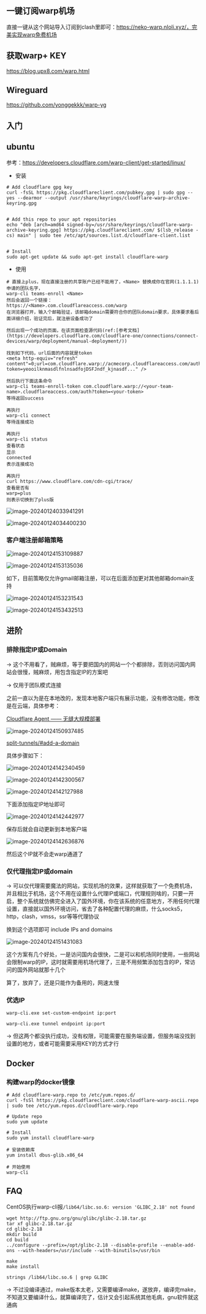 ## 一键订阅warp机场

直接一键从这个网站导入订阅到clash里即可：https://neko-warp.nloli.xyz/，完美实现warp免费机场

## 获取warp+ KEY

https://blog.upx8.com/warp.html

## Wireguard

https://github.com/yonggekkk/warp-yg

## 入门

## ubuntu
参考：https://developers.cloudflare.com/warp-client/get-started/linux/  
- 安装
```
# Add cloudflare gpg key
curl -fsSL https://pkg.cloudflareclient.com/pubkey.gpg | sudo gpg --yes --dearmor --output /usr/share/keyrings/cloudflare-warp-archive-keyring.gpg


# Add this repo to your apt repositories
echo "deb [arch=amd64 signed-by=/usr/share/keyrings/cloudflare-warp-archive-keyring.gpg] https://pkg.cloudflareclient.com/ $(lsb_release -cs) main" | sudo tee /etc/apt/sources.list.d/cloudflare-client.list


# Install
sudo apt-get update && sudo apt-get install cloudflare-warp
```
- 使用
```
# 直接上plus，现在直接注册的共享账户已经不能用了，<Name> 替换成你在官网(1.1.1.1)申请的团队名字，
warp-cli teams-enroll <Name>
然后会返回一个链接：
https://<Name>.com.cloudflareaccess.com/warp
在浏览器打开，输入个邮箱验证，该邮箱domain需要符合你的团队domain要求，具体要求看后面详细介绍，验证完后，就注册设备成功了

然后出现一个成功的页面，在该页面检查源代码(ref:[参考文档](https://developers.cloudflare.com/cloudflare-one/connections/connect-devices/warp/deployment/manual-deployment/))

找到如下代码，url后面的内容就是token
<meta http-equiv="refresh" content"=0;url=com.cloudflare.warp://acmecorp.cloudflareaccess.com/auth?token=yeooilknmasdlfnlnsadfojDSFJndf_kjnasdf..." />

然后执行下面这条命令
warp-cli teams-enroll-token com.cloudflare.warp://<your-team-name>.cloudflareaccess.com/auth?token=<your-token>
等待返回success

再执行
warp-cli connect 
等待连接成功

再执行
warp-cli status
查看状态
显示
connected
表示连接成功

再执行
curl https://www.cloudflare.com/cdn-cgi/trace/
查看是否有
warp=plus
则表示切换到了plus版
```

![image-20240124033941291](./warp/image-20240124033941291.png)

![image-20240124034400230](./warp/image-20240124034400230.png)



### 客户端注册邮箱策略

![image-20240124153109887](./warp/image-20240124153109887.png)

![image-20240124153135036](./warp/image-20240124153135036.png)

如下，目前策略仅允许gmail邮箱注册，可以在后面添加更对其他邮箱domain支持

![image-20240124153231543](./warp/image-20240124153231543.png)

![image-20240124153432513](./warp/image-20240124153432513.png)

## 进阶

### 排除指定IP或Domain

-> 这个不用看了，贼麻烦，等于要把国内的网站一个个都排除，否则访问国内网站会很慢，贼麻烦，用包含指定IP的方案吧

-> 仅用于团队模式连接

之前一直以为是在本地改的，发现本地客户端只有展示功能，没有修改功能，修改是在云端，具体参考：

[Cloudflare Agent —— 无缝大规模部署](https://blog.cloudflare.com/cloudflare-agent-seamless-deployment-at-scale-zh-cn)

![image-20240124150937485](./warp/image-20240124150937485.png)

[split-tunnels/#add-a-domain](https://developers.cloudflare.com/cloudflare-one/connections/connect-devices/warp/configure-warp/route-traffic/split-tunnels/#add-a-domain)

具体步骤如下：

![image-20240124142340459](./warp/image-20240124142340459.png)

![image-20240124142300567](./warp/image-20240124142300567.png)

![image-20240124142127988](./warp/image-20240124142127988.png)

下面添加指定IP地址即可

![image-20240124142442977](./warp/image-20240124142442977.png)

保存后就会自动更新到本地客户端

![image-20240124142636876](./warp/image-20240124142636876.png)

然后这个IP就不会走warp通道了

### 仅代理指定IP或domain

-> 可以仅代理需要魔法的网站，实现机场的效果，这样就获取了一个免费机场，并且相比于机场，这个不用在设置什么代理IP或端口，代理规则啥的，只要一开启，整个系统就仿佛完全进入了国外环境，你在该系统的任意地方，不用任何代理设置，直接就以国外环境访问，省去了各种配置代理的麻烦，什么socks5，http，clash，vmss，ssr等等代理协议

换到这个选项即可 include IPs and domains

![image-20240124151431083](./warp/image-20240124151431083.png)

这个方案有几个好处，一是访问国内会很快，二是可以和机场同时使用，一些网站会限制warp的IP，这时就需要用机场代理了，三是不用频繁添加包含的IP，常访问的国外网站就那十几个

算了，放弃了，还是只能作为备用的，网速太慢

### 优选IP

```
warp-cli.exe set-custom-endpoint ip:port
```

```
warp-cli.exe tunnel endpoint ip:port
```

-> 但这两个都没执行成功，没有权限，可能需要在服务端设置，但服务端没找到设置的地方，或者可能需要采用KEY的方式才行

## Docker

### 构建warp的docker镜像



```
# Add cloudflare-warp.repo to /etc/yum.repos.d/
curl -fsSl https://pkg.cloudflareclient.com/cloudflare-warp-ascii.repo | sudo tee /etc/yum.repos.d/cloudflare-warp.repo

# Update repo
sudo yum update

# Install
sudo yum install cloudflare-warp

# 安装依赖库
yum install dbus-glib.x86_64

# 开始使用
warp-cli 
```





## FAQ

CentOS执行warp-cli报`/lib64/libc.so.6: version 'GLIBC_2.18' not found`

```
wget http://ftp.gnu.org/gnu/glibc/glibc-2.18.tar.gz
tar xf glibc-2.18.tar.gz
cd glibc-2.18
mkdir build
cd build
../configure --prefix=/opt/glibc-2.18 --disable-profile --enable-add-ons --with-headers=/usr/include --with-binutils=/usr/bin

make
make install

strings /lib64/libc.so.6 | grep GLIBC
```

-> 不过没编译通过，make版本太老，又需要编译make，遂放弃，编译完make，不知道又要编译什么，就算编译完了，估计又会引起系统其他毛病，gnu软件就这通病





